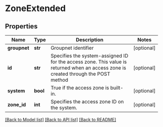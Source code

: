 # ZoneExtended

## Properties
Name | Type | Description | Notes
------------ | ------------- | ------------- | -------------
**groupnet** | **str** | Groupnet identifier | [optional] 
**id** | **str** | Specifies the system-assigned ID for the access zone. This value is returned when an access zone is created through the POST method | [optional] 
**system** | **bool** | True if the access zone is built-in. | [optional] 
**zone_id** | **int** | Specifies the access zone ID on the system. | [optional] 

[[Back to Model list]](../README.md#documentation-for-models) [[Back to API list]](../README.md#documentation-for-api-endpoints) [[Back to README]](../README.md)


